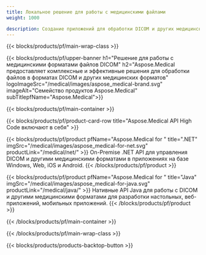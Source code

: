 ```yaml
---
title: Локальное решение для работы с медицинскими файлами 
weight: 1000

description: Создание приложений для обработки DICOM и других медицинских форматов с помощью API Aspose Medical On-Premise
---
```


{{< blocks/products/pf/main-wrap-class >}}

{{< blocks/products/pf/upper-banner h1="Решение для работы с медицинскими форматами файлов DICOM" h2="Aspose.Medical предоставляет комплексные и эффективные решения для обработки файлов в форматах DICOM и других медицинских форматов" logoImageSrc="/medical/images/aspose_medical-brand.svg" imageAlt="Семейство продуктов Aspose.Medical" subTitlepfName="Aspose.Medical">}}

{{< blocks/products/pf/main-container >}}

{{< blocks/products/pf/product-card-row title="Aspose.Medical API High Code включают в себя" >}}

{{< blocks/products/pf/product pfName="Aspose.Medical for " title=".NET" imgSrc="/medical/images/aspose_medical-for-net.svg" productLink="/medical/net/" >}}
On-Premise .NET API для управления DICOM и другими медицинскими форматами в приложениях на базе Windows, Web, iOS и Android.
{{< /blocks/products/pf/product >}}

{{< blocks/products/pf/product pfName="Aspose.Medical for " title="Java" imgSrc="/medical/images/aspose_medical-for-java.svg" productLink="/medical/java/" >}}
Нативные API Java для работы с DICOM и другими медицинскими форматами для разработки настольных, веб-приложений, мобильных приложений.
{{< /blocks/products/pf/product >}}

{{< /blocks/products/pf/main-container >}}

{{< /blocks/products/pf/main-wrap-class >}}

{{< blocks/products/products-backtop-button >}}